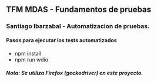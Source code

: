 ## TFM MDAS - Fundamentos de pruebas

### Santiago Ibarzabal - Automatizacion de pruebas. 


#### Pasos para ejecutar los tests automatizados
- npm install
- npm run wdio

##### Nota: Se utiliza Firefox (geckodriver) en este proyecto. 

